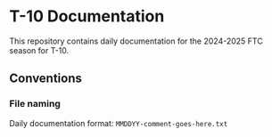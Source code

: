 # T-10 Documentation

This repository contains daily documentation for the 2024-2025 FTC season for T-10.

## Conventions

### File naming

Daily documentation format: `MMDDYY-comment-goes-here.txt`
